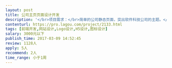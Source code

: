 ```yaml
---                
layout: post       
title: 公司主页页面设计开发           
description: '</br>项目需求：</br>简单的公司静态页面，突出软件科技公司的主题。</br>简单、简洁、清新、科技感浓厚。</br>可参照一些技术公司首页。</br>加上相关介绍页，点击跳转页之类的，合计10个页面左右或一个长页。</br>'     
contenturl: https://pro.lagou.com/project/2133.html      
tags: [前端开发,网站设计,Logo设计,H5设计,图标设计]            
salary: 3000元以下          
publish_time: 2017-03-09 14:52:45         
review: 1128人                   
apply: 5人                   
recommend: 2人                   
time_range: 小于1周              
---                 
```

